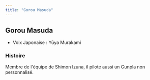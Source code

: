 ```yaml
---
title: "Gorou Masuda"
---
```


Gorou Masuda
------------





* Voix Japonaise : Yūya Murakami


### Histoire


Membre de l'équipe de Shimon Izuna, il pilote aussi un Gunpla non personnalisé.


